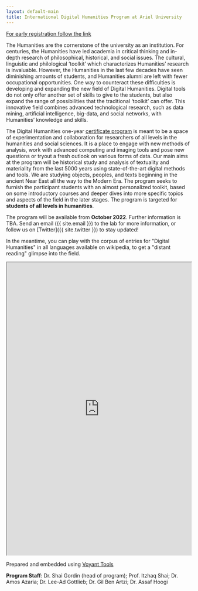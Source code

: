 ```yaml
---
layout: default-main
title: International Digital Humanities Program at Ariel University
---
```


<p><a href="https://www.ariel.ac.il/wp/international-programs/international-digital-humanities-program/" target="_blank">For early registration follow the link <i class="fas fa-chevron-right"></i></a></p>

The Humanities are the cornerstone of the university as an institution. For centuries, the Humanities have led academia in critical thinking and in-depth research of philosophical, historical, and social issues. The cultural, linguistic and philological ‘toolkit’ which characterizes Humanities’ research is invaluable. However, the Humanities in the last few decades have seen diminishing amounts of students, and Humanities alumni are left with fewer occupational opportunities. One way to counteract these difficulties is developing and expanding the new field of Digital Humanities. Digital tools do not only offer another set of skills to give to the students, but also expand the range of possibilities that the traditional ‘toolkit’ can offer. This innovative field combines advanced technological research, such as data mining, artificial intelligence, big-data, and social networks, with Humanities’ knowledge and skills.

The Digital Humanities one-year [certificate program](https://www.ariel.ac.il/wp/international-programs/international-digital-humanities-program/) is meant to be a space of experimentation and collaboration for researchers of all levels in the humanities and social sciences. It is a place to engage with new methods of analysis, work with advanced computing and imaging tools and pose new questions or tryout a fresh outlook on various forms of data. Our main aims at the program will be historical study and analysis of textuality and materiality from the last 5000 years using state-of-the-art digital methods and tools. We are studying objects, peoples, and texts beginning in the ancient Near East all the way to the Modern Era. The program seeks to furnish the participant students with an almost personalized toolkit, based on some introductory courses and deeper dives into more specific topics and aspects of the field in the later stages. The program is targeted for **students of all levels in humanities**. 

The program will be available from **October 2022**. Further information is TBA. Send an email ({{ site.email }}) to the lab for more information, or follow us on [Twitter]({{ site.twitter }}) to stay updated!

In the meantime, you can play with the corpus of entries for "Digital Humanities" in all languages available on wikipedia, to get a "distant reading" glimpse into the field.

<!--	Exported from Voyant Tools (voyant-tools.org).
The iframe src attribute below uses a relative protocol to better function with both
http and https sites, but if you're embedding this into a local web page (file protocol)
you should add an explicit protocol (https if you're using voyant-tools.org, otherwise
it depends on this server.
Feel free to change the height and width values or other styling below: -->
<iframe style='width: 100%; height: 800px;' src='https://voyant-tools.org/?panels=cirrus%2Creader%2Ctrends%2Csummary%2Ccontexts&corpus=a62d62d8a0e1b7aad0536a5bb0307c88'></iframe>

<p class="fig">Prepared and embedded using <a href="https://voyant-tools.org/" target="_blank">Voyant Tools</a></p>


**Program Staff**: Dr. Shai Gordin (head of program); Prof. Itzhaq Shai; Dr. Amos Azaria; Dr. Lee-Ad Gottlieb; Dr. Gil Ben Artzi; Dr. Assaf Hoogi